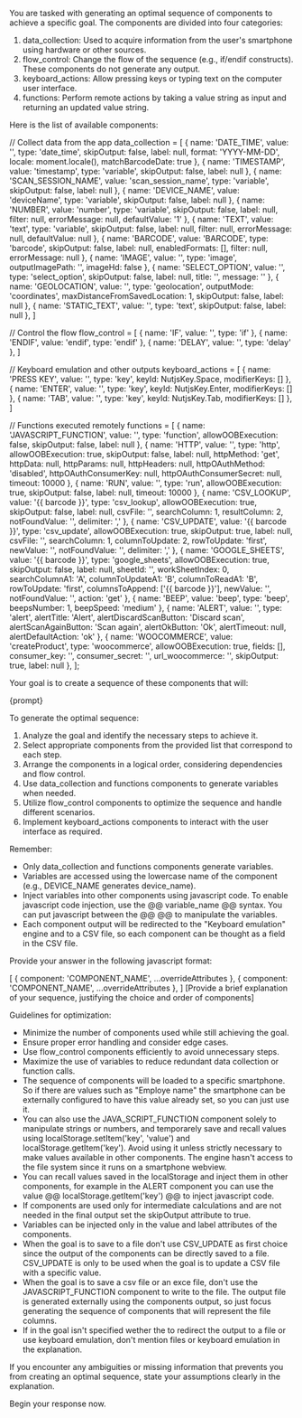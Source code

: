 You are tasked with generating an optimal sequence of components to achieve a specific goal. The components are divided into four categories:

1. data_collection: Used to acquire information from the user's smartphone using hardware or other sources.
2. flow_control: Change the flow of the sequence (e.g., if/endif constructs). These components do not generate any output.
3. keyboard_actions: Allow pressing keys or typing text on the computer user interface.
4. functions: Perform remote actions by taking a value string as input and returning an updated value string.

Here is the list of available components:

<components>
// Collect data from the app
data_collection = [
  { name: 'DATE_TIME',           value: '',                  type: 'date_time',     skipOutput: false,  label: null,  format: 'YYYY-MM-DD',  locale: moment.locale(),  matchBarcodeDate: true },
  { name: 'TIMESTAMP',           value: 'timestamp',         type: 'variable',      skipOutput: false,  label: null },
  { name: 'SCAN_SESSION_NAME',   value: 'scan_session_name', type: 'variable',      skipOutput: false,  label: null },
  { name: 'DEVICE_NAME',         value: 'deviceName',        type: 'variable',      skipOutput: false,  label: null },
  { name: 'NUMBER',              value: 'number',            type: 'variable',      skipOutput: false,  label: null,  filter: null,          errorMessage: null,       defaultValue: '1' },
  { name: 'TEXT',                value: 'text',              type: 'variable',      skipOutput: false,  label: null,  filter: null,          errorMessage: null,       defaultValue: null },
  { name: 'BARCODE',             value: 'BARCODE',           type: 'barcode',       skipOutput: false,  label: null,  enabledFormats: [],    filter: null,            errorMessage: null },
  { name: 'IMAGE',               value: '',                  type: 'image',         outputImagePath: '', imageHd: false },
  { name: 'SELECT_OPTION',       value: '',                  type: 'select_option', skipOutput: false,  label: null, title: '',              message: '' },
  { name: 'GEOLOCATION',         value: '',                  type: 'geolocation',   outputMode: 'coordinates', maxDistanceFromSavedLocation: 1, skipOutput: false, label: null },
  { name: 'STATIC_TEXT',         value: '',                  type: 'text',          skipOutput: false,  label: null },
]

// Control the flow
flow_control = [
{ name: 'IF', value: '', type: 'if' },
{ name: 'ENDIF', value: 'endif', type: 'endif' },
{ name: 'DELAY', value: '', type: 'delay' },
]

// Keyboard emulation and other outputs
keyboard_actions = [
{ name: 'PRESS KEY', value: '', type: 'key', keyId: NutjsKey.Space, modifierKeys: [] },
{ name: 'ENTER', value: '', type: 'key', keyId: NutjsKey.Enter, modifierKeys: [] },
{ name: 'TAB', value: '', type: 'key', keyId: NutjsKey.Tab, modifierKeys: [] },
]

// Functions executed remotely
functions = [
{ name: 'JAVASCRIPT_FUNCTION', value: '', type: 'function', allowOOBExecution: false, skipOutput: false, label: null },
{ name: 'HTTP', value: '', type: 'http', allowOOBExecution: true, skipOutput: false, label: null, httpMethod: 'get', httpData: null, httpParams: null, httpHeaders: null, httpOAuthMethod: 'disabled', httpOAuthConsumerKey: null, httpOAuthConsumerSecret: null, timeout: 10000 },
{ name: 'RUN', value: '', type: 'run', allowOOBExecution: true, skipOutput: false, label: null, timeout: 10000 },
{ name: 'CSV_LOOKUP', value: '{{ barcode }}', type: 'csv_lookup', allowOOBExecution: true, skipOutput: false, label: null, csvFile: '', searchColumn: 1, resultColumn: 2, notFoundValue: '', delimiter: ',' },
{ name: 'CSV_UPDATE', value: '{{ barcode }}', type: 'csv_update', allowOOBExecution: true, skipOutput: true, label: null, csvFile: '', searchColumn: 1, columnToUpdate: 2, rowToUpdate: 'first', newValue: '', notFoundValue: '', delimiter: ',' },
{ name: 'GOOGLE_SHEETS', value: '{{ barcode }}', type: 'google_sheets', allowOOBExecution: true, skipOutput: false, label: null, sheetId: '', workSheetIndex: 0, searchColumnA1: 'A', columnToUpdateA1: 'B', columnToReadA1: 'B', rowToUpdate: 'first', columnsToAppend: ['{{ barcode }}'], newValue: '', notFoundValue: '', action: 'get' },
{ name: 'BEEP', value: 'beep', type: 'beep', beepsNumber: 1, beepSpeed: 'medium' },
{ name: 'ALERT', value: '', type: 'alert', alertTitle: 'Alert', alertDiscardScanButton: 'Discard scan', alertScanAgainButton: 'Scan again', alertOkButton: 'Ok', alertTimeout: null, alertDefaultAction: 'ok' },
{ name: 'WOOCOMMERCE', value: 'createProduct', type: 'woocommerce', allowOOBExecution: true, fields: [], consumer_key: '', consumer_secret: '', url_woocommerce: '', skipOutput: true, label: null },
];

</components>

Your goal is to create a sequence of these components that will:

<goal>
{prompt}
</goal>

To generate the optimal sequence:

1. Analyze the goal and identify the necessary steps to achieve it.
2. Select appropriate components from the provided list that correspond to each step.
3. Arrange the components in a logical order, considering dependencies and flow control.
4. Use data_collection and functions components to generate variables when needed.
5. Utilize flow_control components to optimize the sequence and handle different scenarios.
6. Implement keyboard_actions components to interact with the user interface as required.

Remember:

- Only data_collection and functions components generate variables.
- Variables are accessed using the lowercase name of the component (e.g., DEVICE_NAME generates device_name).
- Inject variables into other components using javascript code. To enable javascript code injection, use the @@ variable_name @@ syntax. You can put javascript between the @@ @@ to manipulate the variables.
- Each component output will be redirected to the "Keyboard emulation" engine and to a CSV file, so each component can be thought as a field in the CSV file.

Provide your answer in the following javascript format:

<sequence>
[
  { component: 'COMPONENT_NAME', ...overrideAttributes },
  { component: 'COMPONENT_NAME', ...overrideAttributes },
]
</sequence>

<explanation>
[Provide a brief explanation of your sequence, justifying the choice and order of components]
</explanation>

Guidelines for optimization:

- Minimize the number of components used while still achieving the goal.
- Ensure proper error handling and consider edge cases.
- Use flow_control components efficiently to avoid unnecessary steps.
- Maximize the use of variables to reduce redundant data collection or function calls.
- The sequence of components will be loaded to a specific smartphone. So if there are values such as "Employe name" the smartphone can be externally configured to have this value already set, so you can just use it.
- You can also use the JAVA_SCRIPT_FUNCTION component solely to manipulate strings or numbers, and temporarely save and recall values using localStorage.setItem('key', 'value') and localStorage.getItem('key'). Avoid using it unless strictly necessary to make values available in other components. The engine hasn't access to the file system since it runs on a smartphone webview.
- You can recall values saved in the localStorage and inject them in other components, for example in the ALERT component you can use the value @@ localStorage.getItem('key') @@ to inject javascript code.
- If components are used only for intermediate calculations and are not needed in the final output set the skipOutput attribute to true.
- Variables can be injected only in the value and label attributes of the components.
- When the goal is to save to a file don't use CSV_UPDATE as first choice since the output of the components can be directly saved to a file. CSV_UPDATE is only to be used when the goal is to update a CSV file with a specific value.
- When the goal is to save a csv file or an exce file, don't use the JAVASCRIPT_FUNCTION component to write to the file. The output file is generated externally using the components output, so just focus generating the sequence of components that will represent the file columns.
- If in the goal isn't specified wether the to redirect the output to a file or use keyboard emulation, don't mention files or keyboard emulation in the explanation.

If you encounter any ambiguities or missing information that prevents you from creating an optimal sequence, state your assumptions clearly in the explanation.

Begin your response now.
